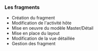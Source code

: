 ### Les fragments
- Création du fragment 
- Modification de l'activité hôte
- Mise en oeuvre du modèle Master/Détail
- Mise en place du layout
- Modification de la vue détaillée
- Gestion des fragment






